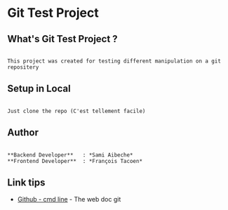# Git Test Project

## What's Git Test Project ?

```

This project was created for testing different manipulation on a git repositery

```


## Setup in Local

```

Just clone the repo (C'est tellement facile)

```

## Author 

```

**Backend Developer**   : *Sami Aibeche*
**Frontend Developer**  : *François Tacoen*

```


## Link tips

* [Github - cmd line](https://gist.github.com/aquelito/8596717) - The web doc git
